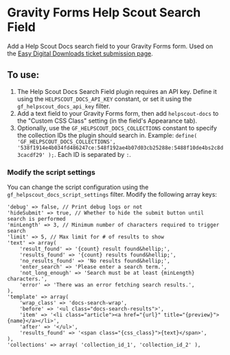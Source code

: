 # Gravity Forms Help Scout Search Field

Add a Help Scout Docs search field to your Gravity Forms form. Used on the [Easy Digital Downloads ticket submission page](https://easydigitaldownloads.com/support/).

## To use:

1. The Help Scout Docs Search Field plugin requires an API key. Define it using the `HELPSCOUT_DOCS_API_KEY` constant, or set it using the `gf_helpscout_docs_api_key` filter.
2. Add a text field to your Gravity Forms form, then add `helpscout-docs` to the "Custom CSS Class" setting (in the field's Appearance tab).
3. Optionally, use the `GF_HELPSCOUT_DOCS_COLLECTIONS` constant to specify the collection IDs the plugin should search in. Example: `define( 'GF_HELPSCOUT_DOCS_COLLECTIONS', '538f1914e4b034fd486247ce:548f192ae4b07d03cb25288e:5488f10de4bs2c8d3cacdf29' );`. Each ID is separated by `:`.

### Modify the script settings

You can change the script configuration using the `gf_helpscout_docs_script_settings` filter. Modify the following array keys:

```
'debug' => false, // Print debug logs or not
'hideSubmit' => true, // Whether to hide the submit button until search is performed
'minLength' => 3, // Minimum number of characters required to trigger search
'limit' => 5, // Max limit for # of results to show
'text' => array(
    'result_found' => '{count} result found&hellip;',
    'results_found' => '{count} results found&hellip;',
    'no_results_found' => 'No results found&hellip;',
    'enter_search' => 'Please enter a search term.',
    'not_long_enough' => 'Search must be at least {minLength} characters.',
    'error' => 'There was an error fetching search results.',
),
'template' => array(
    'wrap_class' => 'docs-search-wrap',
    'before' => '<ul class="docs-search-results">',
    'item' => '<li class="article"><a href="{url}" title="{preview}">{name}</a></li>',
    'after' => '</ul>',
    'results_found' => '<span class="{css_class}">{text}</span>',
),
'collections' => array( 'collection_id_1', 'collection_id_2' ),
```